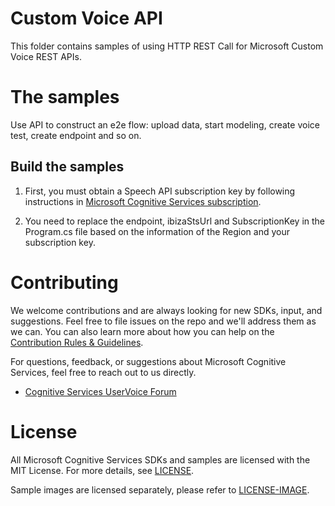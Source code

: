 Custom Voice API
===============================

This folder contains samples of using HTTP REST Call for Microsoft Custom Voice REST APIs.

The samples
===========

Use API to construct an e2e flow: upload data, start modeling, create voice test, create endpoint and so on.

Build the samples
----------------

1. First, you must obtain a Speech API subscription key by following instructions in [Microsoft Cognitive Services subscription](<https://docs.microsoft.com/en-us/azure/cognitive-services/speech-service/rest-apis#authentication>).

2. You need to replace the endpoint, ibizaStsUrl and SubscriptionKey in the Program.cs file based on the information of the Region and your subscription key.


Contributing
============
We welcome contributions and are always looking for new SDKs, input, and
suggestions. Feel free to file issues on the repo and we'll address them as we can. You can also learn more about how you can help on the [Contribution
Rules & Guidelines](</CONTRIBUTING.md>).

For questions, feedback, or suggestions about Microsoft Cognitive Services, feel free to reach out to us directly.

-   [Cognitive Services UserVoice Forum](<https://cognitive.uservoice.com>)

License
=======

All Microsoft Cognitive Services SDKs and samples are licensed with the MIT License. For more details, see
[LICENSE](</LICENSE.md>).

Sample images are licensed separately, please refer to [LICENSE-IMAGE](</LICENSE-IMAGE.md>).
